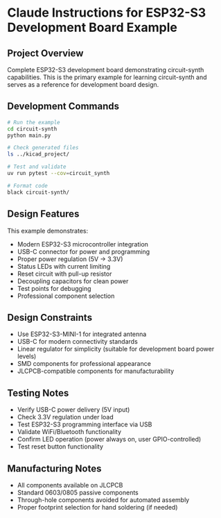 # Claude Instructions for ESP32-S3 Development Board Example

## Project Overview
Complete ESP32-S3 development board demonstrating circuit-synth capabilities. This is the primary example for learning circuit-synth and serves as a reference for development board design.

## Development Commands
```bash
# Run the example
cd circuit-synth
python main.py

# Check generated files
ls ../kicad_project/

# Test and validate
uv run pytest --cov=circuit_synth

# Format code
black circuit-synth/
```

## Design Features
This example demonstrates:
- Modern ESP32-S3 microcontroller integration
- USB-C connector for power and programming
- Proper power regulation (5V → 3.3V)
- Status LEDs with current limiting
- Reset circuit with pull-up resistor
- Decoupling capacitors for clean power
- Test points for debugging
- Professional component selection

## Design Constraints
- Use ESP32-S3-MINI-1 for integrated antenna
- USB-C for modern connectivity standards
- Linear regulator for simplicity (suitable for development board power levels)
- SMD components for professional appearance
- JLCPCB-compatible components for manufacturability

## Testing Notes
- Verify USB-C power delivery (5V input)
- Check 3.3V regulation under load
- Test ESP32-S3 programming interface via USB
- Validate WiFi/Bluetooth functionality
- Confirm LED operation (power always on, user GPIO-controlled)
- Test reset button functionality

## Manufacturing Notes
- All components available on JLCPCB
- Standard 0603/0805 passive components
- Through-hole components avoided for automated assembly
- Proper footprint selection for hand soldering (if needed)